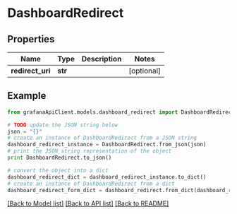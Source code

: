 # DashboardRedirect


## Properties
Name | Type | Description | Notes
------------ | ------------- | ------------- | -------------
**redirect_uri** | **str** |  | [optional] 

## Example

```python
from grafanaApiClient.models.dashboard_redirect import DashboardRedirect

# TODO update the JSON string below
json = "{}"
# create an instance of DashboardRedirect from a JSON string
dashboard_redirect_instance = DashboardRedirect.from_json(json)
# print the JSON string representation of the object
print DashboardRedirect.to_json()

# convert the object into a dict
dashboard_redirect_dict = dashboard_redirect_instance.to_dict()
# create an instance of DashboardRedirect from a dict
dashboard_redirect_form_dict = dashboard_redirect.from_dict(dashboard_redirect_dict)
```
[[Back to Model list]](../README.md#documentation-for-models) [[Back to API list]](../README.md#documentation-for-api-endpoints) [[Back to README]](../README.md)


